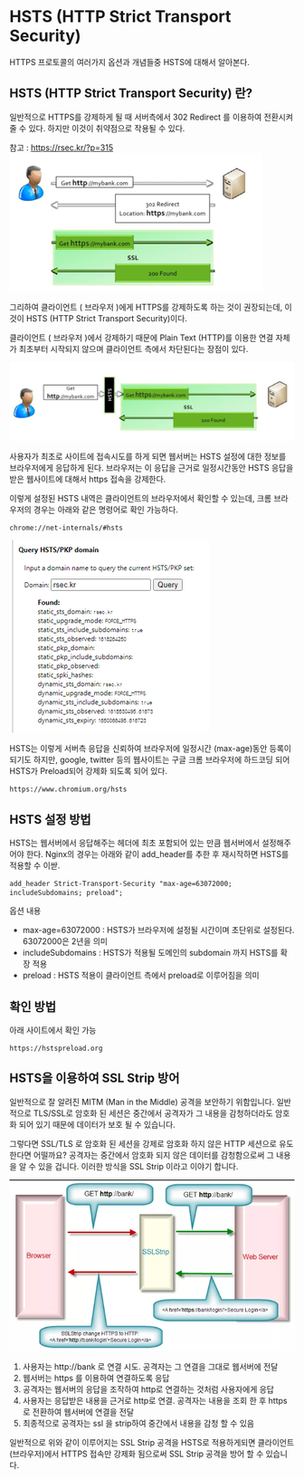 # HSTS (HTTP Strict Transport Security)
HTTPS 프로토콜의 여러가지 옵션과 개념들중 HSTS에 대해서 알아본다.

## HSTS (HTTP Strict Transport Security) 란?
일반적으로 HTTPS를 강제하게 될 때 서버측에서 302 Redirect 를 이용하여 전환시켜 줄 수 있다. 하지만 이것이 취약점으로 작용될 수 있다.

참고 : https://rsec.kr/?p=315  
![302Redirect를 이요한 HTTPS 접속 유도](./images/302redirect.png)

그리하여 클라이언트 ( 브라우저 )에게 HTTPS를 강제하도록 하는 것이 권장되는데, 이것이 HSTS (HTTP Strict Transport Security)이다.

클라이언트 ( 브라우저 )에서 강제하기 때문에 Plain Text (HTTP)를 이용한 연결 자체가 최초부터 시작되지 않으며 클라이언트 측에서 차단된다는 장점이 있다.

![HSTS](./images/hsts.png)

사용자가 최초로 사이트에 접속시도를 하게 되면 웹서버는 HSTS 설정에 대한 정보를 브라우저에게 응답하게 된다. 브라우저는 이 응답을 근거로 일정시간동안 HSTS 응답을 받은 웹사이트에 대해서 https 접속을 강제한다.

이렇게 설정된 HSTS 내역은 클라이언트의 브라우저에서 확인할 수 있는데, 크롬 브라우저의 경우는 아래와 같은 명령어로 확인 가능하다.

```
chrome://net-internals/#hsts
```

![hsts_chrome](./images/hsts_chrome.PNG)

HSTS는 이렇게 서버측 응답을 신뢰하여 브라우저에 일정시간 (max-age)동안 등록이 되기도 하지만, google, twitter 등의 웹사이트는 구글 크롬 브라우저에 하드코딩 되어 HSTS가 Preload되어 강제화 되도록 되어 있다.

```
https://www.chromium.org/hsts
```

## HSTS 설정 방법

HSTS는 웹서버에서 응답해주는 헤더에 최초 포함되어 있는 만큼 웹서버에서 설정해주어야 한다. Nginx의 경우는 아래와 같이 add_header를 추한 후 재시작하면 HSTS를 적용할 수 이싿.

```
add_header Strict-Transport-Security "max-age=63072000; includeSubdomains; preload";
```

옵션 내용
* max-age=63072000 : HSTS가 브라우저에 설정될 시간이며 초단위로 설정된다. 63072000은 2년을 의미
* includeSubdomains : HSTS가 적용될 도메인의 subdomain 까지 HSTS를 확장 적용
* preload : HSTS 적용이 클라이언트 측에서 preload로 이루어짐을 의미

## 확인 방법
아래 사이트에서 확인 가능
```
https://hstspreload.org
```

## HSTS을 이용하여 SSL Strip 방어
일반적으로 잘 알려진 MITM (Man in the Middle) 공격을 보안하기 위함입니다. 일반적으로 TLS/SSL로 암호화 된 세션은 중간에서 공격자가 그 내용을 감청하더라도 암호화 되어 있기 때문에 데이터가 보호 될 수 있습니다.

그렇다면 SSL/TLS 로 암호화 된 세션을 강제로 암호화 하지 않은 HTTP 세션으로 유도한다면 어떨까요? 공격자는 중간에서 암호화 되지 않은 데이터를 감청함으로써 그 내용을 알 수 있을 겁니다. 이러한 방식을 SSL Strip 이라고 이야기 합니다.

![ssl_strip](./images/ssl_strip.png)

1. 사용자는 http://bank 로 연결 시도. 공격자는 그 연결을 그대로 웹서버에 전달
2. 웹서버는 https 를 이용하여 연결하도록 응답
3. 공격자는 웹서버의 응답을 조작하여 http로 연결하는 것처럼 사용자에게 응답
4. 사용자는 응답받은 내용을 근거로 http로 연결. 공격자는 내용을 조회 한 후 https로 전환하여 웹서버에 연결을 전달
5. 최종적으로 공격자는 ssl 을 strip하여 중간에서 내용을 감청 할 수 있음

일반적으로 위와 같이 이루어지는 SSL Strip 공격을 HSTS로 적용하게되면 클라이언트 (브라우저)에서 HTTPS 접속만 강제화 됨으로써 SSL Strip 공격을 방어 할 수 있습니다.
